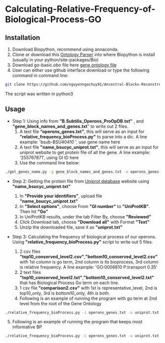 # Calculating-Relative-Frequency-of-Biological-Process-GO
## Installation
1. Download Biopython, recommend using annaconda.
2. Clone or download this  [Ontology Parser](https://github.com/kkoziara/biopython/tree/master/Bio/Ontology) into where Biopython is install (usually in your python/site-packages/Bio)
3. Download go-basic.obo file here [gene ontology file](http://purl.obolibrary.org/obo/go/go-basic.obo)
4. User can either use github interface download or type the following command in command line:
```bash
git clone https://github.com/nguyenngochuy91/Ancestral-Blocks-Reconstruction
```
The script was written in python3


## Usage
* Step 1: Using info from **"B.Subtilis_Operons_ProOpDB.txt"** , and **"gene_block_names_and_genes.txt**" to write out 2 files.
  1. A text file **“operons_genes.txt”**, this will serve as an input for **"relative_frequency_bioProcess.py"** to parse into a dic. A line example: 'bsub-BSU40410	', use gene name here
  2. A text file **"name_bsucyc_uniprot.txt"**, this will serve as an input for uniprot website to get protein file of all the gene. A line example: '255767871', using GI ID here
  3. Use the command line below: 
```bash
./get_genes_name.py -g gene_block_names_and_genes.txt -o operons_genes.txt -n name_bsucyc_uniprot.txt -r NC_000964.gbk
```
* Step 2: Getting the protein file from [Uniprot database](http://www.uniprot.org/uploadlists/) website using **"name_bsucyc_uniprot.txt"**
  1. In **"Provide your identifiers"**, upload file **"name_bsucyc_uniprot.txt"** 
  2. In **"Select options"**, choose From **"GI number"** to **"UniProtKB"**. Then hit **"Go"**
  3. In UniProtKB results, under the tab Filter By, choose **"Reviewed"**
  4. Click Download tab, choose **"Download all"** with Format **"Text"**
  5. Unzip the downloaded file, save it as **"uniprot.txt"**

* Step 3: Calculating the frequency of biological process of our operons. Using **"relative_frequency_bioProcess.py"** script to write out 5 files.
  1. 2 csv files **"top10_conserved_level2.csv"**,**"bottom10_conserved_level2.csv"** with 1st column is go term, 2nd column is its bioprocess, 3rd column is relative frequency. A line example: 'GO:0006810	P:transport	0.35'
  2. 2 text files **"top10_conserved_level2.txt"**,**"bottom10_conserved_level2.txt"** that has Biological Process Go term on each line. 
  3. 1 csv file **"comparison2.csv"** with 1st is representative_level, 2nd is top10_only, 3rd is bottom10_only, 4th is both.
  4. Following is an example of running the program with go term at 2nd level from the root of the Gene Ontology
```bash
./relative_frequency_bioProcess.py -i operons_genes.txt -u uniprot.txt -s conservedOperonsSorted.txt -l 2 -g go-basic.obo 
```
  5. Following is an example of running the program that keeps most informative BP
```bash
./relative_frequency_bioProcess.py -i operons_genes.txt -u uniprot.txt -s conservedOperonsSorted.txt -g ../go-basic.obo -m leaf
```
